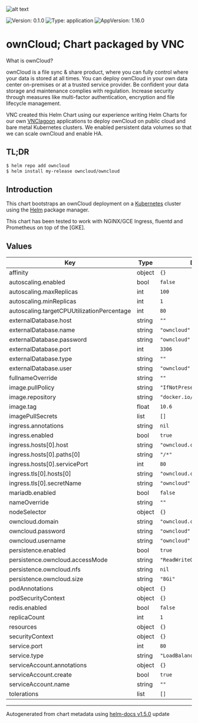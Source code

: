 ![alt text](https://github.com/vnc-biz/owncloud/blob/main/owncloud.png?raw=true) 

![Version: 0.1.0](https://img.shields.io/badge/Version-0.1.0-informational?style=flat-square) ![Type: application](https://img.shields.io/badge/Type-application-informational?style=flat-square) ![AppVersion: 1.16.0](https://img.shields.io/badge/AppVersion-1.16.0-informational?style=flat-square)

# ownCloud; Chart packaged by VNC

What is ownCloud?

ownCloud is a file sync & share product, where you can fully control where your data is stored at all times.
You can deploy ownCloud in your own data center on-premises or at a trusted service provider.
Be confident your data storage and maintenance complies with regulation. Increase security through measures like multi-factor authentication, encryption and file lifecycle management.

VNC created this Helm Chart using our experience writing Helm Charts for our own [VNClagoon](http://www.vnclagoon.com/)
applications to deploy ownCloud on public cloud and bare metal Kubernetes clusters. 
We enabled persistent data volumes so that we can scale ownCloud and enable HA.

## TL;DR

```bash
$ helm repo add owncloud 
$ helm install my-release owncloud/owncloud
```

## Introduction

This chart bootstraps an ownCloud deployment on a [Kubernetes](http://kubernetes.io) cluster using the [Helm](https://helm.sh) package manager.

This chart has been tested to work with NGINX/GCE Ingress, fluentd and Prometheus on top of the [GKE].

## Values

| Key | Type | Default | Description |
|-----|------|---------|-------------|
| affinity | object | `{}` |  |
| autoscaling.enabled | bool | `false` |  |
| autoscaling.maxReplicas | int | `100` |  |
| autoscaling.minReplicas | int | `1` |  |
| autoscaling.targetCPUUtilizationPercentage | int | `80` |  |
| externalDatabase.host | string | `""` |  |
| externalDatabase.name | string | `"owncloud"` |  |
| externalDatabase.password | string | `"owncloud"` |  |
| externalDatabase.port | int | `3306` |  |
| externalDatabase.type | string | `""` |  |
| externalDatabase.user | string | `"owncloud"` |  |
| fullnameOverride | string | `""` |  |
| image.pullPolicy | string | `"IfNotPresent"` |  |
| image.repository | string | `"docker.io/owncloud/server"` |  |
| image.tag | float | `10.6` |  |
| imagePullSecrets | list | `[]` |  |
| ingress.annotations | string | `nil` |  |
| ingress.enabled | bool | `true` |  |
| ingress.hosts[0].host | string | `"owncloud.chart.example"` |  |
| ingress.hosts[0].paths[0] | string | `"/*"` |  |
| ingress.hosts[0].servicePort | int | `80` |  |
| ingress.tls[0].hosts[0] | string | `"owncloud.chart.example"` |  |
| ingress.tls[0].secretName | string | `"owncloud"` |  |
| mariadb.enabled | bool | `false` |  |
| nameOverride | string | `""` |  |
| nodeSelector | object | `{}` |  |
| owncloud.domain | string | `"owncloud.chart.example"` |  |
| owncloud.password | string | `"owncloud"` |  |
| owncloud.username | string | `"owncloud"` |  |
| persistence.enabled | bool | `true` |  |
| persistence.owncloud.accessMode | string | `"ReadWriteOnce"` |  |
| persistence.owncloud.nfs | string | `nil` |  |
| persistence.owncloud.size | string | `"8Gi"` |  |
| podAnnotations | object | `{}` |  |
| podSecurityContext | object | `{}` |  |
| redis.enabled | bool | `false` |  |
| replicaCount | int | `1` |  |
| resources | object | `{}` |  |
| securityContext | object | `{}` |  |
| service.port | int | `80` |  |
| service.type | string | `"LoadBalancer"` |  |
| serviceAccount.annotations | object | `{}` |  |
| serviceAccount.create | bool | `true` |  |
| serviceAccount.name | string | `""` |  |
| tolerations | list | `[]` |  |

----------------------------------------------
Autogenerated from chart metadata using [helm-docs v1.5.0](https://github.com/norwoodj/helm-docs/releases/v1.5.0)
update
